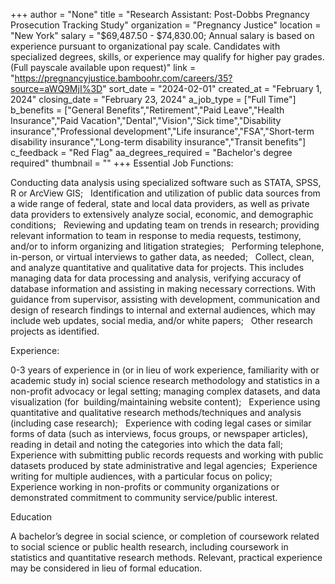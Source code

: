 +++
author = "None"
title = "Research Assistant: Post-Dobbs Pregnancy Prosecution Tracking Study"
organization = "Pregnancy Justice"
location = "New York"
salary = "$69,487.50 - $74,830.00;  Annual salary is based on experience pursuant to organizational pay scale. Candidates with specialized degrees, skills, or experience may qualify for higher pay grades. (Full payscale available upon request)"
link = "https://pregnancyjustice.bamboohr.com/careers/35?source=aWQ9MjI%3D"
sort_date = "2024-02-01"
created_at = "February 1, 2024"
closing_date = "February 23, 2024"
a_job_type = ["Full Time"]
b_benefits = ["General Benefits","Retirement","Paid Leave","Health Insurance","Paid Vacation","Dental","Vision","Sick time","Disability insurance","Professional development","Life insurance","FSA","Short-term disability insurance","Long-term disability insurance","Transit benefits"]
c_feedback = "Red Flag"
aa_degrees_required = "Bachelor's degree required"
thumbnail = ""
+++
Essential Job Functions:

Conducting data analysis using specialized software such as STATA, SPSS, R or ArcView GIS;  
Identification and utilization of public data sources from a wide range of federal, state and local data providers, as well as private data providers to extensively analyze social, economic, and demographic conditions;  
Reviewing and updating team on trends in research; providing relevant information to team in response to media requests, testimony, and/or to inform organizing and litigation strategies;  
Performing telephone, in-person, or virtual interviews to gather data, as needed;  
Collect, clean, and analyze quantitative and qualitative data for projects. This includes managing data for data processing and analysis, verifying accuracy of database information and assisting in making necessary corrections.
With guidance from supervisor, assisting with development, communication and design of research findings to internal and external audiences, which may include web updates, social media, and/or white papers;  
Other research projects as identified.  

Experience:

0-3 years of experience in (or in lieu of work experience, familiarity with or academic study in) social science research methodology and statistics in a non-profit advocacy or legal setting; managing complex datasets, and data visualization (for  building/maintaining website content);  
Experience using quantitative and qualitative research methods/techniques and analysis (including case research);  
Experience with coding legal cases or similar forms of data (such as interviews, focus groups, or newspaper articles), reading in detail and noting the categories into which the data fall;  
Experience with submitting public records requests and working with public datasets produced by state administrative and legal agencies; 
Experience writing for multiple audiences, with a particular focus on policy;  
Experience working in non-profits or community organizations or demonstrated commitment to community service/public interest. 


Education

A bachelor’s degree in social science, or completion of coursework related to social science or public health research, including coursework in statistics and quantitative research methods. Relevant, practical experience may be considered in lieu of formal education.